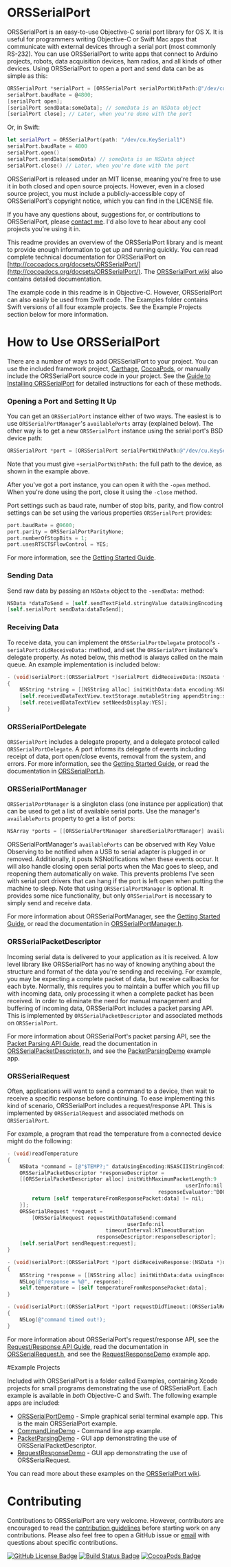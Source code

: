 # ORSSerialPort 

ORSSerialPort is an easy-to-use Objective-C serial port library for OS X. It is useful for programmers writing Objective-C or Swift Mac apps that communicate with external devices through a serial port (most commonly RS-232). You can use ORSSerialPort to write apps that connect to Arduino projects, robots, data acquisition devices, ham radios, and all kinds of other devices. Using ORSSerialPort to open a port and send data can be as simple as this:

```objective-c
ORSSerialPort *serialPort = [ORSSerialPort serialPortWithPath:@"/dev/cu.KeySerial1"];
serialPort.baudRate = @4800;
[serialPort open];
[serialPort sendData:someData]; // someData is an NSData object
[serialPort close]; // Later, when you're done with the port
```

Or, in Swift:

```swift
let serialPort = ORSSerialPort(path: "/dev/cu.KeySerial1")
serialPort.baudRate = 4800
serialPort.open()
serialPort.sendData(someData) // someData is an NSData object
serialPort.close() // Later, when you're done with the port
```
    
ORSSerialPort is released under an MIT license, meaning you're free to use it in both closed and open source projects. However, even in a closed source project, you must include a publicly-accessible copy of ORSSerialPort's copyright notice, which you can find in the LICENSE file.

If you have any questions about, suggestions for, or contributions to ORSSerialPort, please [contact me](mailto:andrew@openreelsoftware.com). I'd also love to hear about any cool projects you're using it in.

This readme provides an overview of the ORSSerialPort library and is meant to provide enough information to get up and running quickly. You can read complete technical documentation for ORSSerialPort on [http://cocoadocs.org/docsets/ORSSerialPort/](http://cocoadocs.org/docsets/ORSSerialPort/). The [ORSSerialPort wiki](https://github.com/armadsen/ORSSerialPort/wiki) also contains detailed documentation.

The example code in this readme is in Objective-C. However, ORSSerialPort can also easily be used from Swift code. The Examples folder contains Swift versions of all four example projects. See the Example Projects section below for more information.

# How to Use ORSSerialPort

There are a number of ways to add ORSSerialPort to your project. You can use the included framework project, [Carthage](https://github.com/Carthage), [CocoaPods](http://cocoapods.org), or manually include the ORSSerialPort source code in your project. See the [Guide to Installing ORSSerialPort](https://github.com/armadsen/ORSSerialPort/wiki/Installing-ORSSerialPort) for detailed instructions for each of these methods.

### Opening a Port and Setting It Up

You can get an `ORSSerialPort` instance either of two ways. The easiest is to use `ORSSerialPortManager`'s `availablePorts` array (explained below). The other way is to get a new `ORSSerialPort` instance using the serial port's BSD device path:

```objective-c
ORSSerialPort *port = [ORSSerialPort serialPortWithPath:@"/dev/cu.KeySerial1"];
```

Note that you must give `+serialPortWithPath:` the full path to the device, as shown in the example above.

After you've got a port instance, you can open it with the `-open` method. When you're done using the port, close it using the `-close` method.

Port settings such as baud rate, number of stop bits, parity, and flow control settings can be set using the various properties `ORSSerialPort` provides:

```objective-c
port.baudRate = @9600;
port.parity = ORSSerialPortParityNone;
port.numberOfStopBits = 1;
port.usesRTSCTSFlowControl = YES;
```

For more information, see the [Getting Started Guide](https://github.com/armadsen/ORSSerialPort/wiki/Getting-Started#opening-a-port-and-setting-it-up).

### Sending Data

Send raw data by passing an `NSData` object to the `-sendData:` method:

```objective-c
NSData *dataToSend = [self.sendTextField.stringValue dataUsingEncoding:NSUTF8StringEncoding];
[self.serialPort sendData:dataToSend];
```

### Receiving Data

To receive data, you can implement the `ORSSerialPortDelegate` protocol's `-serialPort:didReceiveData:` method, and set the `ORSSerialPort` instance's delegate property. As noted below, this method is always called on the main queue. An example implementation is included below:

```objective-c
- (void)serialPort:(ORSSerialPort *)serialPort didReceiveData:(NSData *)data
{
    NSString *string = [[NSString alloc] initWithData:data encoding:NSUTF8StringEncoding];
    [self.receivedDataTextView.textStorage.mutableString appendString:string];
    [self.receivedDataTextView setNeedsDisplay:YES];
}
```

### ORSSerialPortDelegate 

`ORSSerialPort` includes a delegate property, and a delegate protocol called `ORSSerialPortDelegate`. A port informs its delegate of events including receipt of data, port open/close events, removal from the system, and errors. For more information, see the [Getting Started Guide](https://github.com/armadsen/ORSSerialPort/wiki/Getting-Started#orsserialportdelegate), or read the documentation in [ORSSerialPort.h](https://github.com/armadsen/ORSSerialPort/blob/master/Source/ORSSerialPort.h#L443).

### ORSSerialPortManager

`ORSSerialPortManager` is a singleton class (one instance per application) that can be used to get a list of available serial ports. Use the manager's `availablePorts` property to get a list of ports:

```objective-c
NSArray *ports = [[ORSSerialPortManager sharedSerialPortManager] availablePorts];
```

ORSSerialPortManager's `availablePorts` can be observed with Key Value Observing to be notified when a USB to serial adapter is plugged in or removed. Additionally, it posts NSNotifications when these events occur. It will also handle closing open serial ports when the Mac goes to sleep, and reopening them automatically on wake. This prevents problems I've seen with serial port drivers that can hang if the port is left open when putting the machine to sleep. Note that using `ORSSerialPortManager` is optional. It provides some nice functionality, but only `ORSSerialPort` is necessary to simply send and receive data.

For more information about ORSSerialPortManager, see the [Getting Started Guide](https://github.com/armadsen/ORSSerialPort/wiki/Getting-Started#orsserialportmanager), or read the documentation in [ORSSerialPortManager.h](https://github.com/armadsen/ORSSerialPort/blob/master/Source/ORSSerialPortManager.h).

### ORSSerialPacketDescriptor

Incoming serial data is delivered to your application as it is received. A low level library like ORSSerialPort has no way of knowing anything about the structure and format of the data you're sending and receiving. For example, you may be expecting a complete packet of data, but receive callbacks for each byte. Normally, this requires you to maintain a buffer which you fill up with incoming data, only processing it when a complete packet has been received. In order to eliminate the need for manual management and buffering of incoming data, ORSSerialPort includes a packet parsing API. This is implemented by `ORSSerialPacketDescriptor` and associated methods on `ORSSerialPort`.

For more information about ORSSerialPort's packet parsing API, see the [Packet Parsing API Guide](https://github.com/armadsen/ORSSerialPort/wiki/Packet-Parsing-API), read the documentation in [ORSSerialPacketDescriptor.h](https://github.com/armadsen/ORSSerialPort/blob/master/Source/ORSSerialPacketDescriptor.h), and see the [PacketParsingDemo](https://github.com/armadsen/ORSSerialPort/tree/master/Examples/PacketParsingDemo) example app.

### ORSSerialRequest

Often, applications will want to send a command to a device, then wait to receive a specific response before continuing. To ease implementing this kind of scenario, ORSSerialPort includes a request/response API. This is implemented by `ORSSerialRequest` and associated methods on `ORSSerialPort`.

For example, a program that read the temperature from a connected device might do the following:

```objective-c
- (void)readTemperature
{
    NSData *command = [@"$TEMP?;" dataUsingEncoding:NSASCIIStringEncoding];
    ORSSerialPacketDescriptor *responseDescriptor = 
    [[ORSSerialPacketDescriptor alloc] initWithMaximumPacketLength:9
                                                          userInfo:nil
                                                 responseEvaluator:^BOOL(NSData *data) {
        return [self temperatureFromResponsePacket:data] != nil;
    }];
    ORSSerialRequest *request = 
        [ORSSerialRequest requestWithDataToSend:command
                                       userInfo:nil
                                timeoutInterval:kTimeoutDuration
                             responseDescriptor:responseDescriptor];
    [self.serialPort sendRequest:request];
} 

- (void)serialPort:(ORSSerialPort *)port didReceiveResponse:(NSData *)data toRequest:(ORSSerialRequest *)request
{
    NSString *response = [[NSString alloc] initWithData:data usingEncoding:NSASCIIStringEncoding];
    NSLog(@"response = %@", response);
    self.temperature = [self temperatureFromResponsePacket:data];
}

- (void)serialPort:(ORSSerialPort *)port requestDidTimeout:(ORSSerialRequest *)request
{
    NSLog(@"command timed out!);
}
```

For more information about ORSSerialPort's request/response API, see the [Request/Response API Guide](https://github.com/armadsen/ORSSerialPort/wiki/Request-Response-API), read the documentation in [ORSSerialRequest.h](https://github.com/armadsen/ORSSerialPort/blob/master/Source/ORSSerialRequest.h), and see the [RequestResponseDemo](https://github.com/armadsen/ORSSerialPort/tree/master/Examples/RequestResponseDemo) example app.

#Example Projects

Included with ORSSerialPort is a folder called Examples, containing Xcode projects for small programs demonstrating the use of ORSSerialPort. Each example is available in *both* Objective-C and Swift. The following example apps are included:

- [ORSSerialPortDemo](https://github.com/armadsen/ORSSerialPort/wiki/ORSSerialPortDemo) - Simple graphical serial terminal example app. This is the main ORSSerialPort example.
- [CommandLineDemo](https://github.com/armadsen/ORSSerialPort/wiki/Command-Line-Demo) - Command line app example.
- [PacketParsingDemo](https://github.com/armadsen/ORSSerialPort/wiki/Packet-Parsing-API) - GUI app demonstrating the use of ORSSerialPacketDescriptor.
- [RequestResponseDemo](https://github.com/armadsen/ORSSerialPort/wiki/Request-Response-API) - GUI app demonstrating the use of ORSSerialRequest.

You can read more about these examples on the [ORSSerialPort wiki](https://github.com/armadsen/ORSSerialPort/wiki).

# Contributing

Contributions to ORSSerialPort are very welcome. However, contributors are encouraged to read the [contribution guidelines](CONTRIBUTING.md) before starting work on any contributions. Please also feel free to open a GitHub issue or [email](mailto:andrew@openreelsoftware.com) with questions about specific contributions.

[![GitHub License Badge](https://img.shields.io/badge/license-MIT-blue.svg)](https://raw.githubusercontent.com/armadsen/ORSSerialPort/master/LICENSE)
[![Build Status Badge](https://travis-ci.org/armadsen/ORSSerialPort.svg?branch=master)](https://travis-ci.org/armadsen/ORSSerialPort)
[![CocoaPods Badge](https://img.shields.io/cocoapods/v/ORSSerialPort.svg)]()
